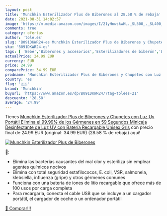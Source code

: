 ```yaml
---
layout: post
title: 'Munchkin Esterilizador Plus de Biberones al 28.58 % de rebaja'
date: 2021-08-31 14:02:57
image: 'https://m.media-amazon.com/images/I/21yHnwskwHL._SL500_._SL400_.jpg'
comments: true
category: ofertas
author: 'tole.es'
slug: 'B091DKWR24-es Munchkin Esterilizador Plus de Biberones y Chupetes con...'
sku: 'B091DKWR24-es'
tags: [ 'Bebé','Biberones y accesorios','Esterilizadores de biberón','Lactancia y alimentación','biberones','chupetes','munchkin', ]
actualPrice: 24.99 EUR
currency: EUR
price: 24.99
comparePrice: 34.99 EUR
prodname: 'Munchkin Esterilizador Plus de Biberones y Chupetes con Luz Uv  Portátil  Elimina el 99.99% de los Gérmenes en 59 Segundos  Minicaja Desinfectante de Luz UV con Batería Recargable  Unisex  Gris'
country: 'es'
flag: '🇪🇸'
brand: 'Munchkin'
buyurl: 'https://www.amazon.es/dp/B091DKWR24/?tag=tolees-21'
descuento: '28.58'
average: '24.99'
---
```


Tienes [Munchkin Esterilizador Plus de Biberones y Chupetes con Luz Uv  Portátil  Elimina el 99.99% de los Gérmenes en 59 Segundos  Minicaja Desinfectante de Luz UV con Batería Recargable  Unisex  Gris](https://www.amazon.es/dp/B091DKWR24/?tag=tolees-21) con precio final de  24.99 EUR (original: 34.99 EUR) (28.58 %  de rebaja) aqui!

[![Munchkin Esterilizador Plus de Biberones](https://m.media-amazon.com/images/I/21yHnwskwHL._SL500_._SL400_.jpg)](https://www.amazon.es/dp/B091DKWR24/?tag=tolees-21)

🔎:

- Elimina las bacterias causantes del mal olor y esteriliza sin emplear agentes químicos nocivos
- Elimina con total seguridad estafilococos, E. coli, VSR, salmonela, klebsiella, influenza (gripe) y otros gérmenes comunes
- Funciona con una batería de iones de litio recargable que ofrece más de 100 usos por carga completa
- Para recargarla, conecta el cable USB que se incluye a un cargador portátil, el cargador de coche o un ordenador portátil

[🛒 Comprar!!!](https://www.amazon.es/dp/B091DKWR24/?tag=tolees-21)
